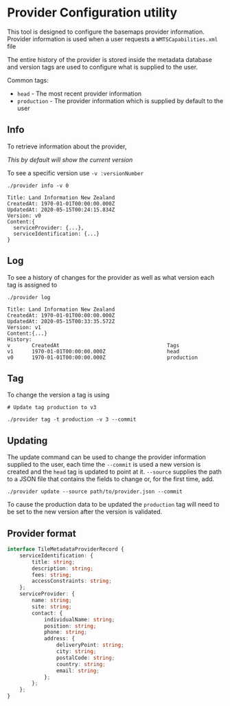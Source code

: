 # Provider Configuration utility

This tool is designed to configure the basemaps provider information. Provider information is used when a user requests a `WMTSCapabilities.xml` file

The entire history of the provider is stored inside the metadata database and version tags are used to configure what is supplied to the user.

Common tags:

-   `head` - The most recent provider information
-   `production` - The provider information which is supplied by default to the user

## Info

To retrieve information about the provider,

_This by default will show the current version_

To see a specific version use `-v :versionNumber`

```
./provider info -v 0

Title: Land Information New Zealand
CreatedAt: 1970-01-01T00:00:00.000Z
UpdatedAt: 2020-05-15T00:24:15.834Z
Version: v0
Content:{
  serviceProvider: {...},
  serviceIdentification: {...}
}
```

## Log

To see a history of changes for the provider as well as what version each tag is assigned to

```
./provider log

Title: Land Information New Zealand
CreatedAt: 1970-01-01T00:00:00.000Z
UpdatedAt: 2020-05-15T00:33:35.572Z
Version: v1
Content:{...}
History:
v   	CreatedAt                               	Tags
v1  	1970-01-01T00:00:00.000Z                	head
v0  	1970-01-01T00:00:00.000Z                	production
```

## Tag

To change the version a tag is using

```
# Update tag production to v3

./provider tag -t production -v 3 --commit
```

## Updating

The update command can be used to change the provider information supplied to the user, each time the `--commit` is used a new version is created and the `head` tag is updated to point at it. `--source` supplies the path to a JSON file that contains the fields to change or, for the first time, add.

```
./provider update --source path/to/provider.json --commit

```

To cause the production data to be updated the `production` tag will need to be set to the new version after the version is validated.

## Provider format
```typescript
interface TileMetadataProviderRecord {
    serviceIdentification: {
        title: string;
        description: string;
        fees: string;
        accessConstraints: string;
    };
    serviceProvider: {
        name: string;
        site: string;
        contact: {
            individualName: string;
            position: string;
            phone: string;
            address: {
                deliveryPoint: string;
                city: string;
                postalCode: string;
                country: string;
                email: string;
            };
        };
    };
}
```
